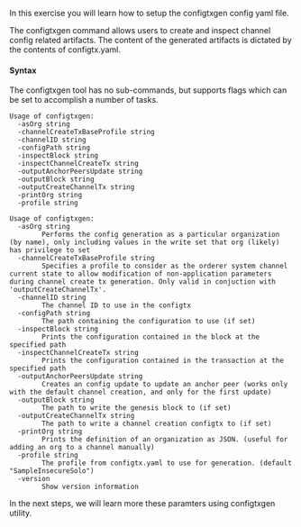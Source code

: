 In this exercise you will learn how to setup the configtxgen config yaml file.

The configtxgen command allows users to create and inspect channel config related artifacts. The content of the generated artifacts is dictated by the contents of configtx.yaml.

#### Syntax
The configtxgen tool has no sub-commands, but supports flags which can be set to accomplish a number of tasks.

```
Usage of configtxgen:
  -asOrg string
  -channelCreateTxBaseProfile string
  -channelID string
  -configPath string
  -inspectBlock string
  -inspectChannelCreateTx string
  -outputAnchorPeersUpdate string
  -outputBlock string
  -outputCreateChannelTx string
  -printOrg string
  -profile string
```

```
Usage of configtxgen:
  -asOrg string
        Performs the config generation as a particular organization (by name), only including values in the write set that org (likely) has privilege to set
  -channelCreateTxBaseProfile string
        Specifies a profile to consider as the orderer system channel current state to allow modification of non-application parameters during channel create tx generation. Only valid in conjuction with 'outputCreateChannelTx'.
  -channelID string
        The channel ID to use in the configtx
  -configPath string
        The path containing the configuration to use (if set)
  -inspectBlock string
        Prints the configuration contained in the block at the specified path
  -inspectChannelCreateTx string
        Prints the configuration contained in the transaction at the specified path
  -outputAnchorPeersUpdate string
        Creates an config update to update an anchor peer (works only with the default channel creation, and only for the first update)
  -outputBlock string
        The path to write the genesis block to (if set)
  -outputCreateChannelTx string
        The path to write a channel creation configtx to (if set)
  -printOrg string
        Prints the definition of an organization as JSON. (useful for adding an org to a channel manually)
  -profile string
        The profile from configtx.yaml to use for generation. (default "SampleInsecureSolo")
  -version
        Show version information
```

In the next steps, we will learn more these paramters using configtxgen utility.

